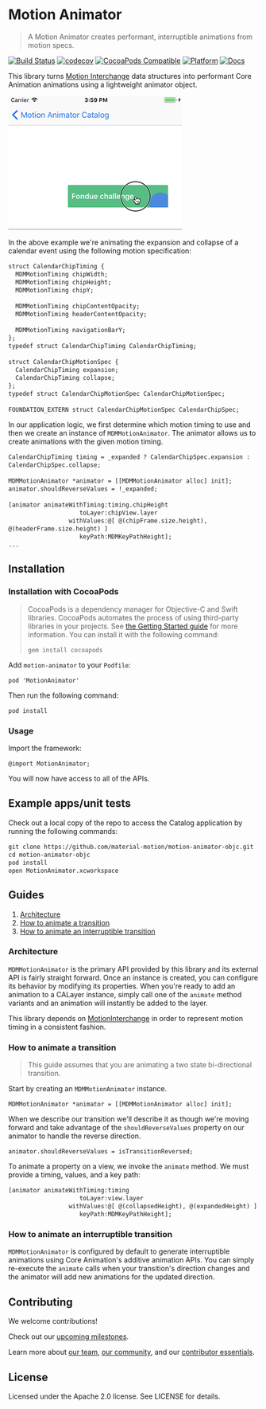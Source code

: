 # Motion Animator

> A Motion Animator creates performant, interruptible animations from motion specs.

[![Build Status](https://travis-ci.org/material-motion/motion-animator-objc.svg?branch=develop)](https://travis-ci.org/material-motion/motion-animator-objc)
[![codecov](https://codecov.io/gh/material-motion/motion-animator-objc/branch/develop/graph/badge.svg)](https://codecov.io/gh/material-motion/motion-animator-objc)
[![CocoaPods Compatible](https://img.shields.io/cocoapods/v/MotionAnimator.svg)](https://cocoapods.org/pods/MotionAnimator)
[![Platform](https://img.shields.io/cocoapods/p/MotionAnimator.svg)](http://cocoadocs.org/docsets/MotionAnimator)
[![Docs](https://img.shields.io/cocoapods/metrics/doc-percent/MotionAnimator.svg)](http://cocoadocs.org/docsets/MotionAnimator)

This library turns [Motion Interchange](https://github.com/material-motion/motion-interchange-objc)
data structures into performant Core Animation animations using a lightweight animator object.

<img src="assets/calendar-chip.gif" />

In the above example we're animating the expansion and collapse of a calendar event using the
following motion specification:

```objc
struct CalendarChipTiming {
  MDMMotionTiming chipWidth;
  MDMMotionTiming chipHeight;
  MDMMotionTiming chipY;

  MDMMotionTiming chipContentOpacity;
  MDMMotionTiming headerContentOpacity;

  MDMMotionTiming navigationBarY;
};
typedef struct CalendarChipTiming CalendarChipTiming;

struct CalendarChipMotionSpec {
  CalendarChipTiming expansion;
  CalendarChipTiming collapse;
};
typedef struct CalendarChipMotionSpec CalendarChipMotionSpec;

FOUNDATION_EXTERN struct CalendarChipMotionSpec CalendarChipSpec;
```

In our application logic, we first determine which motion timing to use and then we create an
instance of `MDMMotionAnimator`. The animator allows us to create animations with the given
motion timing.

```objc
CalendarChipTiming timing = _expanded ? CalendarChipSpec.expansion : CalendarChipSpec.collapse;

MDMMotionAnimator *animator = [[MDMMotionAnimator alloc] init];
animator.shouldReverseValues = !_expanded;

[animator animateWithTiming:timing.chipHeight
                    toLayer:chipView.layer
                 withValues:@[ @(chipFrame.size.height), @(headerFrame.size.height) ]
                    keyPath:MDMKeyPathHeight];
...
```

## Installation

### Installation with CocoaPods

> CocoaPods is a dependency manager for Objective-C and Swift libraries. CocoaPods automates the
> process of using third-party libraries in your projects. See
> [the Getting Started guide](https://guides.cocoapods.org/using/getting-started.html) for more
> information. You can install it with the following command:
>
>     gem install cocoapods

Add `motion-animator` to your `Podfile`:

    pod 'MotionAnimator'

Then run the following command:

    pod install

### Usage

Import the framework:

    @import MotionAnimator;

You will now have access to all of the APIs.

## Example apps/unit tests

Check out a local copy of the repo to access the Catalog application by running the following
commands:

    git clone https://github.com/material-motion/motion-animator-objc.git
    cd motion-animator-objc
    pod install
    open MotionAnimator.xcworkspace

## Guides

1. [Architecture](#architecture)
2. [How to animate a transition](#how-to-animate-a-transition)
3. [How to animate an interruptible transition](#how-to-animate-an-interruptible-transition)

### Architecture

`MDMMotionAnimator` is the primary API provided by this library and its external API is fairly
straight forward. Once an instance is created, you can configure its behavior by modifying its
properties. When you're ready to add an animation to a CALayer instance, simply call one of the
`animate` method variants and an animation will instantly be added to the layer.

This library depends on [MotionInterchange](https://github.com/material-motion/motion-interchange-objc)
in order to represent motion timing in a consistent fashion.

### How to animate a transition

> This guide assumes that you are animating a two state bi-directional transition.

Start by creating an `MDMMotionAnimator` instance.

```objc
MDMMotionAnimator *animator = [[MDMMotionAnimator alloc] init];
```

When we describe our transition we'll describe it as though we're moving forward and take advantage
of the `shouldReverseValues` property on our animator to handle the reverse direction.

```objc
animator.shouldReverseValues = isTransitionReversed;
```

To animate a property on a view, we invoke the `animate` method. We must provide a timing, values,
and a key path:

```objc
[animator animateWithTiming:timing
                    toLayer:view.layer
                 withValues:@[ @(collapsedHeight), @(expandedHeight) ]
                    keyPath:MDMKeyPathHeight];
```

### How to animate an interruptible transition

`MDMMotionAnimator` is configured by default to generate interruptible animations using Core
Animation's additive animation APIs. You can simply re-execute the `animate` calls when your
transition's direction changes and the animator will add new animations for the updated direction.

## Contributing

We welcome contributions!

Check out our [upcoming milestones](https://github.com/material-motion/motion-animator-objc/milestones).

Learn more about [our team](https://material-motion.github.io/material-motion/team/),
[our community](https://material-motion.github.io/material-motion/team/community/), and
our [contributor essentials](https://material-motion.github.io/material-motion/team/essentials/).

## License

Licensed under the Apache 2.0 license. See LICENSE for details.
